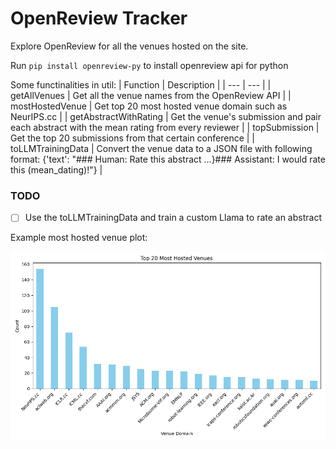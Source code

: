 # OpenReview Tracker
Explore OpenReview for all the venues hosted on the site.

Run ```pip install openreview-py``` to install openreview api for python

Some functinalities in util:
| Function | Description |
| --- | --- |
| getAllVenues | Get all the venue names from the OpenReview API |
| mostHostedVenue | Get top 20 most hosted venue domain such as NeurIPS.cc |
| getAbstractWithRating | Get the venue's submission and pair each abstract with the mean rating from every reviewer |
| topSubmission | Get the top 20 submissions from that certain conference |
| toLLMTrainingData | Convert the venue data to a JSON file with following format: {'text': "### Human: Rate this abstract ...}### Assistant: I would rate this (mean_dating)!"} |

### TODO
- [ ] Use the toLLMTrainingData and train a custom Llama to rate an abstract

Example most hosted venue plot:

![Alt text](images/MostHostedVenue.png)